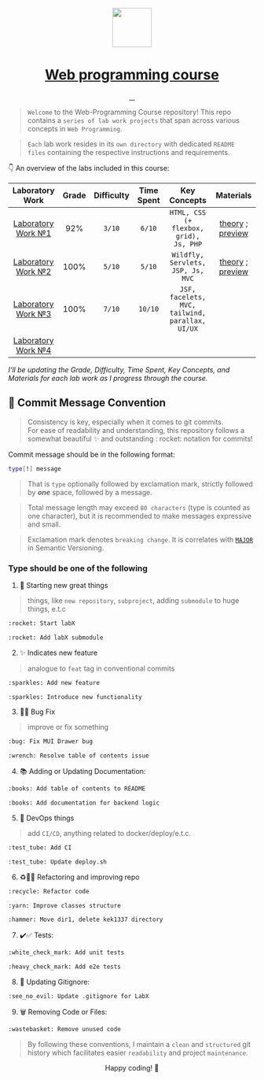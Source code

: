 <p align="center">
  <a href="https://ibb.co/FszDc14">
    <picture>
      <img src="https://i.ibb.co/FszDc14/global-network.png" height="80">
    </picture>
    <h1 align="center">Web programming course</h1>
  </a>
</p>

<p align="center">
  <a aria-label="Last commit" href="https://github.com/worthant/web-programming-course/commits/main">
    <img alt="" src="https://img.shields.io/github/last-commit/worthant/web-programming-course?style=for-the-badge&logo=git">
  </a>
  <a aria-label="Repo size" href="https://github.com/worthant/web-programming-course">
    <img alt="" src="https://img.shields.io/github/repo-size/worthant/web-programming-course?style=for-the-badge&logo=github">
  </a>
  <a aria-label="License" href="./LICENSE">
    <img alt="" src="https://img.shields.io/github/license/worthant/web-programming-course?style=for-the-badge">
  </a>
  <a aria-label="Translation" href="./README_RU.md">
    <img alt="" src="https://img.shields.io/badge/translation-RU-red?style=for-the-badge">
  </a>
</p>

> `Welcome` to the Web-Programming Course repository! This repo contains a `series of lab work projects` that span
> across various concepts in `Web Programming`.

> `Each` lab work resides in its `own directory` with dedicated `README files` containing the respective instructions
> and requirements.

👇 An overview of the labs included in this course:

|                              Laboratory Work                              | Grade | Difficulty | Time Spent |              Key Concepts              |                                                                      Materials                                                                      |
|:-------------------------------------------------------------------------:|:-----:|:----------:|:----------:|:--------------------------------------:|:---------------------------------------------------------------------------------------------------------------------------------------------------:|
| [Laboratory Work №1](https://github.com/worthant/simple-one-page-website) |  92%  |   `3/10`   |   `6/10`   | `HTML, CSS (+ flexbox, grid), Js, PHP` |     [theory](https://github.com/worthant/simple-one-page-website/blob/main/theory.md) ; [preview](https://se.ifmo.ru/~s368090/lab1/index.html)      |
|    [Laboratory Work №2](https://github.com/worthant/MVC-GeoValidator)     | 100%  |   `5/10`   |   `5/10`   |   `Wildfly, Servlets, JSP, Js, MVC`    | [theory](https://github.com/worthant/MVC-GeoValidator/blob/main/theory.md) ; [preview](https://github.com/worthant/MVC-GeoValidator#demonstration-) |
|                       [Laboratory Work №3]([./lab3](https://github.com/worthant/interactive-graph-ui))                        |    100%   |     `7/10`       |     `10/10`       |    `JSF, facelets, MVC, tailwind, parallax, UI/UX`                                    |                                                                                                                                                     |
|                       [Laboratory Work №4](./lab4)                        |       |            |            |                                        |                                                                                                                                                     |

_I'll be updating the Grade, Difficulty, Time Spent, Key Concepts, and Materials for each lab work as I progress through
the course._

## 📝 Commit Message Convention

> Consistency is key, especially when it comes to git commits.  
> For ease of readability and understanding, this repository follows a somewhat beautiful :sparkles: and outstanding :
> rocket: notation for commits!

Commit message should be in the following format:

```bash
type[!] message
```

> That is `type` optionally followed by exclamation mark, strictly followed by _**one**_ space, followed by a message.

> Total message length may exceed `80 characters` (type is counted as one character), but it is recommended to make
> messages expressive and small.

> Exclamation mark denotes `breaking change`. It is correlates with [`MAJOR`](https://semver.org/#summary) in Semantic
> Versioning.

### Type should be one of the following

1. 🚀 Starting new great things

> things, like `new repository`, `subproject`, adding `submodule` to huge things, e.t.c

```bash
:rocket: Start labX
```

```bash
:rocket: Add labX submodule
```

2. :sparkles: Indicates new feature

> analogue to `feat` tag in conventional commits

```bash
:sparkles: Add new feature
```

```bash
:sparkles: Introduce new functionality
```

3. :bug::wrench: Bug Fix

> improve or fix something

```bash
:bug: Fix MUI Drawer bug
```

```bash
:wrench: Resolve table of contents issue
```

4. 📚 Adding or Updating Documentation:

```bash
:books: Add table of contents to README
```

```bash
:books: Add documentation for backend logic
```

5. :test_tube: DevOps things

> add `CI/CD`, anything related to docker/deploy/e.t.c.

```bash
:test_tube: Add CI
```

```bash
:test_tube: Update deploy.sh
```

6. :recycle::yarn::hammer: Refactoring and improving repo

```bash
:recycle: Refactor code
```

```bash
:yarn: Improve classes structure
```

```bash
:hammer: Move dir1, delete kek1337 directory
```

7. :heavy_check_mark::white_check_mark: Tests:

```bash
:white_check_mark: Add unit tests
```

```bash
:heavy_check_mark: Add e2e tests
```

8. 🙈 Updating Gitignore:

```bash
:see_no_evil: Update .gitignore for LabX
```

9. 🗑️ Removing Code or Files:

```bash
:wastebasket: Remove unused code
```

> By following these conventions, I maintain a `clean` and `structured` git history which facilitates
> easier `readability` and project `maintenance`.

<p align="center">Happy coding! 🎉</p>
